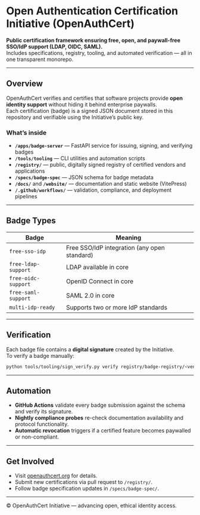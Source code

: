 # Open Authentication Certification Initiative (OpenAuthCert)

**Public certification framework ensuring free, open, and paywall-free SSO/IdP support (LDAP, OIDC, SAML).**  
Includes specifications, registry, tooling, and automated verification — all in one transparent monorepo.

---

## Overview
OpenAuthCert verifies and certifies that software projects provide **open identity support** without hiding it behind enterprise paywalls.  
Each certification (badge) is a signed JSON document stored in this repository and verifiable using the Initiative’s public key.

### What’s inside
- **`/apps/badge-server`** — FastAPI service for issuing, signing, and verifying badges  
- **`/tools/tooling`** — CLI utilities and automation scripts  
- **`/registry/`** — public, digitally signed registry of certified vendors and applications  
- **`/specs/badge-spec`** — JSON schema for badge metadata  
- **`/docs/`** and **`/website/`** — documentation and static website (VitePress)  
- **`/.github/workflows/`** — validation, compliance, and deployment pipelines

---

## Badge Types
| Badge | Meaning |
|--------|----------|
| `free-sso-idp` | Free SSO/IdP integration (any open standard) |
| `free-ldap-support` | LDAP available in core |
| `free-oidc-support` | OpenID Connect in core |
| `free-saml-support` | SAML 2.0 in core |
| `multi-idp-ready` | Supports two or more IdP standards |

---

## Verification
Each badge file contains a **digital signature** created by the Initiative.  
To verify a badge manually:

```bash
python tools/tooling/sign_verify.py verify registry/badge-registry/<vendor>/<app>/<version>.json public_key.pem
```

---

## Automation
- **GitHub Actions** validate every badge submission against the schema and verify its signature.  
- **Nightly compliance probes** re-check documentation availability and protocol functionality.  
- **Automatic revocation** triggers if a certified feature becomes paywalled or non-compliant.

---

## Get Involved
- Visit [openauthcert.org](https://openauthcert.org) for details.  
- Submit new certifications via pull request to `/registry/`.  
- Follow badge specification updates in `/specs/badge-spec/`.

---

© OpenAuthCert Initiative — advancing open, ethical identity access.
